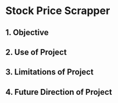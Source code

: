 # Stock Price Scrapper

## 1. Objective

## 2. Use of Project

## 3. Limitations of Project

## 4. Future Direction of Project
